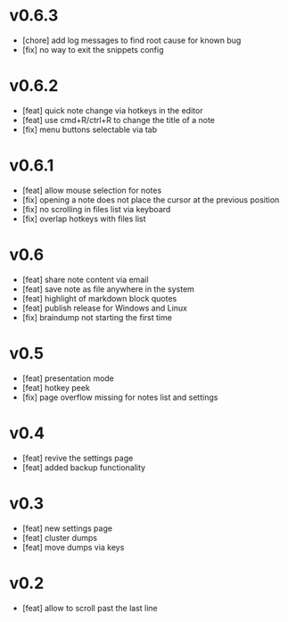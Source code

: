# v0.6.3
- [chore] add log messages to find root cause for known bug
- [fix] no way to exit the snippets config

# v0.6.2
- [feat] quick note change via hotkeys in the editor
- [feat] use cmd+R/ctrl+R to change the title of a note
- [fix] menu buttons selectable via tab

# v0.6.1
- [feat] allow mouse selection for notes
- [fix] opening a note does not place the cursor at the previous position
- [fix] no scrolling in files list via keyboard
- [fix] overlap hotkeys with files list

# v0.6
- [feat] share note content via email
- [feat] save note as file anywhere in the system
- [feat] highlight of markdown block quotes
- [feat] publish release for Windows and Linux
- [fix] braindump not starting the first time

# v0.5
- [feat] presentation mode
- [feat] hotkey peek
- [fix] page overflow missing for notes list and settings

# v0.4
- [feat] revive the settings page
- [feat] added backup functionality

# v0.3
- [feat] new settings page
- [feat] cluster dumps
- [feat] move dumps via keys

# v0.2
- [feat] allow to scroll past the last line